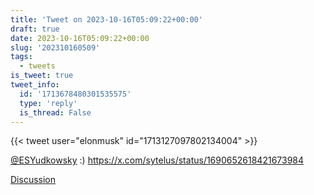 ```yaml
---
title: 'Tweet on 2023-10-16T05:09:22+00:00'
draft: true
date: 2023-10-16T05:09:22+00:00
slug: '202310160509'
tags:
  - tweets
is_tweet: true
tweet_info:
  id: '1713678480301535575'
  type: 'reply'
  is_thread: False
---
```




{{< tweet user="elonmusk" id="1713127097802134004" >}}

[@ESYudkowsky](https://x.com/ESYudkowsky) :) <https://x.com/sytelus/status/1690652618421673984>

[Discussion](https://x.com/sytelus/status/1713678480301535575)
